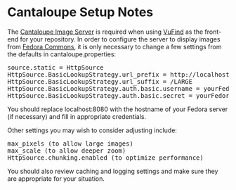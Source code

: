 # Cantaloupe Setup Notes

The [Cantaloupe Image Server](https://cantaloupe-project.github.io/) is required when using [VuFind](https://vufind.org) as the front-end for your repository. In order to configure the server to display images from [Fedora Commons](https://duraspace.org/fedora/), it is only necessary to change a few settings from the defaults in cantaloupe.properties:

<pre>
source.static = HttpSource
HttpSource.BasicLookupStrategy.url_prefix = http://localhost:8080/rest/
HttpSource.BasicLookupStrategy.url_suffix = /LARGE
HttpSource.BasicLookupStrategy.auth.basic.username = yourFedoraUsername
HttpSource.BasicLookupStrategy.auth.basic.secret = yourFedoraPassword
</pre>

You should replace localhost:8080 with the hostname of your Fedora server (if necessary) and fill in appropriate credentials.

Other settings you may wish to consider adjusting include:

<pre>
max_pixels (to allow large images)
max_scale (to allow deeper zoom)
HttpSource.chunking.enabled (to optimize performance)
</pre>

You should also review caching and logging settings and make sure they are appropriate for your situation.